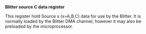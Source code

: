 **Blitter source C data register**

This register hold Source x (x=A,B,C) data for use by the Blitter. It is normally loaded by the Blitter DMA channel, however it may also be preloaded by the microprocessor.

